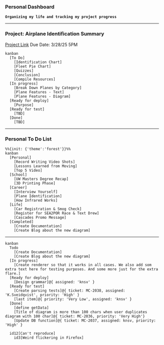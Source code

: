 ### Personal Dashboard
**`Organizing my life and tracking my project progress`**

---
### Project: Airplane Identification Summary
[Project Link](https://github.com/Bailey-Wu/Bailey-Wu/blob/main/Portfolio/Airplane%20Identification.md)
Due Date: 3/28/25 5PM
```mermaid
kanban
  [To Do]
    [Identification Chart]
    [Fleet Pie Chart]
    [Quizzes]
    [Conclusion]
    [Compile Resources]
  [In progress]
    [Break Down Planes by Category]
    [Plane Features - Text]
    [Plane Features - Diagram]
  [Ready for deploy]
    [Purpose]
  [Ready for test]
    [TBD]
  [Done]
    [TBD]
```


---
### Personal To Do List
```mermaid
%%{init: {'theme':'forest'}}%%
kanban
  [Personal]
    [Record Writing Video Shots]
    [Lessons Learned from Moving]
    [Top 5 Video]
  [School]
    [UW Masters Degree Recap]
    [3D Printing Phase]
  [Career]
    [Interview Yourself]
    [Plane Identification]
    [How Infrared Works]
  [Life]
    [Car Registration & Smog Check]
    [Register for SEA2POR Race & Text Drew]
    [Cascades Promo Message]
  [Completed]
    [Create Documentation]
    [Create Blog about the new diagram]
```


---
```mermaid
kanban
  Todo
    [Create Documentation]
    [Create Blog about the new diagram]
  [In progress]
    [Create renderer so that it works in all cases. We also add som extra text here for testing purposes. And some more just for the extra flare.]
  [Ready for deploy]
    [Design grammar]@{ assigned: 'knsv' }
  [Ready for test]
    [Create parsing tests]@{ ticket: MC-2038, assigned: 'K.Sveidqvist', priority: 'High' }
    [last item]@{ priority: 'Very Low', assigned: 'knsv' }
  [Done]
    [define getData]
    [Title of diagram is more than 100 chars when user duplicates diagram with 100 char]@{ ticket: MC-2036, priority: 'Very High'}
    [Update DB function]@{ ticket: MC-2037, assigned: knsv, priority: 'High' }

  id12[Can't reproduce]
    id3[Weird flickering in Firefox]
```
